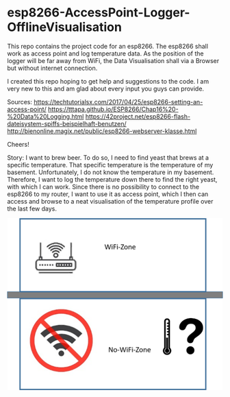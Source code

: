 # esp8266-AccessPoint-Logger-OfflineVisualisation
This repo contains the project code for an esp8266. The esp8266 shall work as access point and log temperature data. As the position of the logger will be far away from WiFi, the Data Visualisation shall via a Browser but without internet connection.

I created this repo hoping to get help and suggestions to the code. I am very new to this and am glad about every input you guys can provide. 

Sources:
https://techtutorialsx.com/2017/04/25/esp8266-setting-an-access-point/
https://tttapa.github.io/ESP8266/Chap16%20-%20Data%20Logging.html
https://42project.net/esp8266-flash-dateisystem-spiffs-beispielhaft-benutzen/
http://bienonline.magix.net/public/esp8266-webserver-klasse.html

Cheers!

Story: I want to brew beer. To do so, I need to find yeast that brews at a specific temperature. That specific temperature is the temperature of my basement. Unfortunately, I do not know the temperature in my basement. Therefore, I want to log the temperature down there to find the right yeast, with which I can work. Since there is no possibility to connect to the esp8266 to my router, I want to use it as access point, which I then can access and browse to a neat visualisation of the temperature profile over the last few days.

![Alt text](Situation.png?raw=true "This is what is up")
